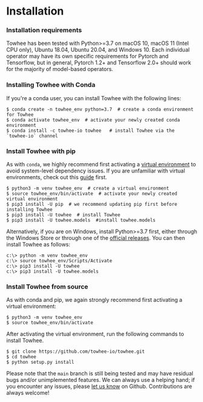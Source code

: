 # Installation

### Installation requirements

Towhee has been tested with Python>=3.7 on macOS 10, macOS 11 (Intel CPU only), Ubuntu 18.04, Ubuntu 20.04, and Windows 10. Each individual operator may have its own specific requirements for Pytorch and Tensorflow, but in general, Pytorch 1.2+ and Tensorflow 2.0+ should work for the majority of model-based operators.

### Installing Towhee with Conda

If you're a conda user, you can install Towhee with the following lines:

```shell
$ conda create -n towhee_env python=3.7  # create a conda environment for Towhee
$ conda activate towhee_env  # activate your newly created conda environment
$ conda install -c towhee-io towhee   # install Towhee via the `towhee-io` channel
```

### Install Towhee with pip

As with `conda`, we highly recommend first activating a [virtual environment](https://docs.python.org/3/library/venv.html) to avoid system-level dependency issues. If you are unfamiliar with virtual environments, check out this [guide](https://packaging.python.org/en/latest/guides/installing-using-pip-and-virtual-environments/) first.

```shell
$ python3 -m venv towhee_env  # create a virtual environment
$ source towhee_env/bin/activate  # activate your newly created virtual environment
$ pip3 install -U pip  # we recommend updating pip first before installing Towhee
$ pip3 install -U towhee  # install Towhee
$ pip3 install -U towhee.models  #install towhee.models
```

Alternatively, if you are on Windows, install Python>=3.7 first, either through the Windows Store or through one of the [official releases](https://www.python.org/downloads/windows). You can then install Towhee as follows:

```console
c:\> python -m venv towhee_env
c:\> source towhee_env/Scripts/Activate
c:\> pip3 install -U towhee
c:\> pip3 install -U towhee.models
```

### Install Towhee from source

As with conda and pip, we again strongly recommend first activating a virtual environment:

```shell
$ python3 -m venv towhee_env
$ source towhee_env/bin/activate
```

After activating the virtual environment, run the following commands to install Towhee.

```shell
$ git clone https://github.com/towhee-io/towhee.git
$ cd towhee
$ python setup.py install
```

Please note that the `main` branch is still being tested and may have residual bugs and/or unimplemented features. We can always use a helping hand; if you encounter any issues, please [let us know](https://github.com/towhee-io/towhee/issues/new/choose) on Github. Contributions are always welcome!
